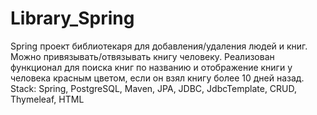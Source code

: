 # Library_Spring
Spring проект библиотекаря для добавления/удаления людей и книг. Можно привязывать/отвязывать книгу человеку. Реализован функционал для поиска книг по названию и отображение книги у человека красным цветом, если он взял книгу более 10 дней назад.
Stack: Spring, PostgreSQL, Maven, JPA, JDBC, JdbcTemplate, CRUD, Thymeleaf, HTML
